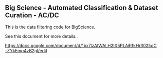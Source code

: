 ## Big Science - Automated Classification & Dataset Curation - AC/DC

This is the data filtering code for BigScience.

See this document for more details..

https://docs.google.com/document/d/1bx7lzAIWALH2IX5PLAiRfkHr3025dC-ZYkEmq4zB2gI/edit
